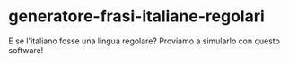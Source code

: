 # generatore-frasi-italiane-regolari
E se l'italiano fosse una lingua regolare? Proviamo a simularlo con questo software!
